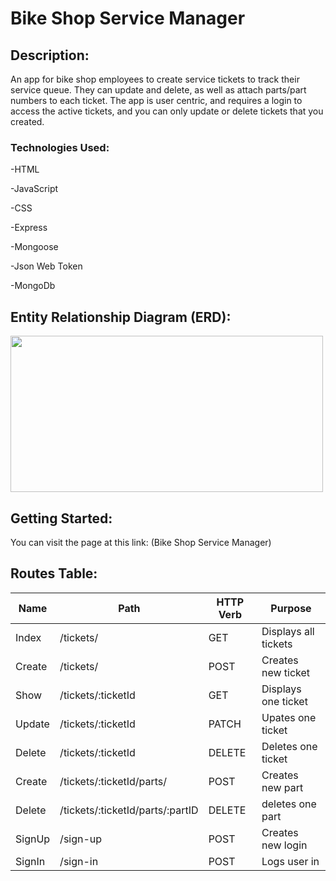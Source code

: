 # Bike Shop Service Manager #

## Description: ##

An app for bike shop employees to create service tickets to track their service queue.  They can update and delete, as well as attach parts/part numbers to each ticket.  The app is user centric, and requires a login to access the active tickets, and you can only update or delete tickets that you created.


### Technologies Used: ###
-HTML

-JavaScript

-CSS

-Express

-Mongoose

-Json Web Token

-MongoDb


## Entity Relationship Diagram (ERD): ##

<img src="/PlanningDocs/PlanningWireframes/ERD.png" width="500" height="250"/>

## Getting Started: ##
You can visit the page at this link: (Bike Shop Service Manager)


## Routes Table: ##

| Name        | Path                             |HTTP Verb    |Purpose             |
| ----------- | -------------------------------- | ----------- | ------------------ |
| Index       | /tickets/                        |GET          |Displays all tickets|
| Create      | /tickets/                        |POST         |Creates new ticket  |
| Show        | /tickets/:ticketId               |GET          |Displays one ticket |
| Update      | /tickets/:ticketId               |PATCH        |Upates one ticket   |
| Delete      | /tickets/:ticketId               |DELETE       |Deletes one ticket  |
| Create      | /tickets/:ticketId/parts/        |POST         |Creates new part    |
| Delete      | /tickets/:ticketId/parts/:partID |DELETE       |deletes one  part   |
| SignUp      | /sign-up                         |POST         |Creates new login   |
| SignIn      | /sign-in                         |POST         |Logs user in        |


